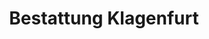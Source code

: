 ---
title: "Bestattung Klagenfurt"
url: /klagenfurt-am-woerthersee/bestattung-klagenfurt/
shop: Bestattungen
---